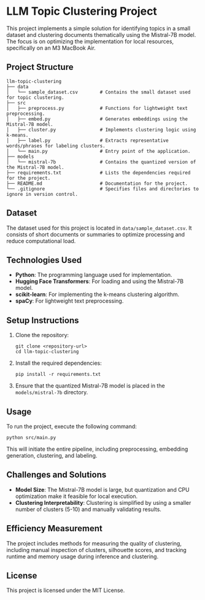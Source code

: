 # LLM Topic Clustering Project

This project implements a simple solution for identifying topics in a small dataset and clustering documents thematically using the Mistral-7B model. The focus is on optimizing the implementation for local resources, specifically on an M3 MacBook Air.

## Project Structure

```
llm-topic-clustering
├── data
│   └── sample_dataset.csv        # Contains the small dataset used for topic clustering.
├── src
│   ├── preprocess.py             # Functions for lightweight text preprocessing.
│   ├── embed.py                  # Generates embeddings using the Mistral-7B model.
│   ├── cluster.py                # Implements clustering logic using k-means.
│   ├── label.py                  # Extracts representative words/phrases for labeling clusters.
│   └── main.py                   # Entry point of the application.
├── models
│   └── mistral-7b                # Contains the quantized version of the Mistral-7B model.
├── requirements.txt              # Lists the dependencies required for the project.
├── README.md                     # Documentation for the project.
└── .gitignore                    # Specifies files and directories to ignore in version control.
```

## Dataset

The dataset used for this project is located in `data/sample_dataset.csv`. It consists of short documents or summaries to optimize processing and reduce computational load.

## Technologies Used

- **Python**: The programming language used for implementation.
- **Hugging Face Transformers**: For loading and using the Mistral-7B model.
- **scikit-learn**: For implementing the k-means clustering algorithm.
- **spaCy**: For lightweight text preprocessing.

## Setup Instructions

1. Clone the repository:
   ```
   git clone <repository-url>
   cd llm-topic-clustering
   ```

2. Install the required dependencies:
   ```
   pip install -r requirements.txt
   ```

3. Ensure that the quantized Mistral-7B model is placed in the `models/mistral-7b` directory.

## Usage

To run the project, execute the following command:
```
python src/main.py
```

This will initiate the entire pipeline, including preprocessing, embedding generation, clustering, and labeling.

## Challenges and Solutions

- **Model Size**: The Mistral-7B model is large, but quantization and CPU optimization make it feasible for local execution.
- **Clustering Interpretability**: Clustering is simplified by using a smaller number of clusters (5-10) and manually validating results.

## Efficiency Measurement

The project includes methods for measuring the quality of clustering, including manual inspection of clusters, silhouette scores, and tracking runtime and memory usage during inference and clustering.

## License

This project is licensed under the MIT License.